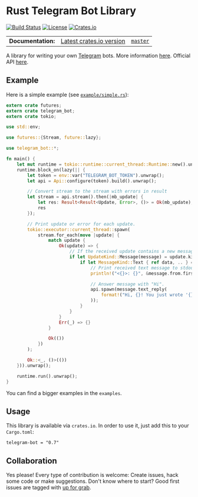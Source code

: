 Rust Telegram Bot Library
=========================
[![Build Status](https://img.shields.io/travis/Emulator000/telegram-bot/master.svg)](https://travis-ci.org/Emulator000/telegram-bot)
[![License](https://img.shields.io/github/license/Emulator000/telegram-bot.svg)]()
[![Crates.io](https://img.shields.io/crates/v/telegram-bot-fork.svg)](https://crates.io/crates/telegram-bot-fork)

<table>
  <tbody>
    <tr>
      <td><b>Documentation:</b></td>
      <td><a href="https://docs.rs/telegram-bot/">Latest crates.io version</a></td>
      <td><a href="https://Emulator000.github.io/telegram-bot/telegram_bot/"><code>master</code></a></td>
    </tr>
  </tbody>
</table>

A library for writing your own [Telegram](https://telegram.org/) bots. More information [here](https://core.telegram.org/bots). Official API [here](https://core.telegram.org/bots/api).

## Example
Here is a simple example (see [`example/simple.rs`](https://github.com/Emulator000/telegram-bot/blob/master/lib/examples/simple.rs)):

``` rust
extern crate futures;
extern crate telegram_bot;
extern crate tokio;

use std::env;

use futures::{Stream, future::lazy};

use telegram_bot::*;

fn main() {
    let mut runtime = tokio::runtime::current_thread::Runtime::new().unwrap();
    runtime.block_on(lazy(|| {
        let token = env::var("TELEGRAM_BOT_TOKEN").unwrap();
        let api = Api::configure(token).build().unwrap();

        // Convert stream to the stream with errors in result
        let stream = api.stream().then(|mb_update| {
            let res: Result<Result<Update, Error>, ()> = Ok(mb_update);
            res
        });

        // Print update or error for each update.
        tokio::executor::current_thread::spawn(
            stream.for_each(move |update| {
                match update {
                    Ok(update) => {
                        // If the received update contains a new message...
                        if let UpdateKind::Message(message) = update.kind {
                            if let MessageKind::Text { ref data, .. } = message.kind {
                                // Print received text message to stdout.
                                println!("<{}>: {}", &message.from.first_name, data);

                                // Answer message with "Hi".
                                api.spawn(message.text_reply(
                                    format!("Hi, {}! You just wrote '{}'", &message.from.first_name, data)
                                ));
                            }
                        }
                    }
                    Err(_) => {}
                }

                Ok(())
            })
        );

        Ok::<_, ()>(())
    })).unwrap();

    runtime.run().unwrap();
}
```
You can find a bigger examples in the `examples`.

## Usage
This library is available via `crates.io`. In order to use it, just add this to your `Cargo.toml`:

```
telegram-bot = "0.7"
```

## Collaboration
Yes please! Every type of contribution is welcome: Create issues, hack some code or make suggestions. Don't know where to start? Good first issues are tagged with [up for grab](https://github.com/Emulator000/telegram-bot/issues?q=is%3Aissue+is%3Aopen+label%3A%22up+for+grab%22).
